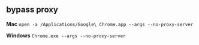 ## bypass proxy
**Mac**
`open -a /Applications/Google\ Chrome.app --args --no-proxy-server`

**Windows**
`Chrome.exe --args --no-proxy-server`